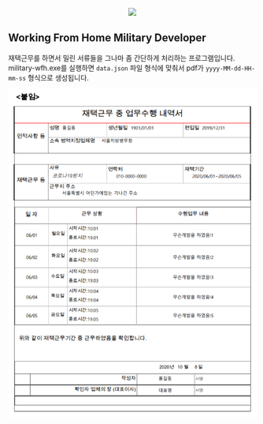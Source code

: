 <p align="center"><img src="https://img.shields.io/badge/Core-%3E%3D%203.1-brightgreen.svg?style=flat-square&logo=%2Enet"/></p>

## Working From Home Military Developer
재택근무를 하면서 밀린 서류들을 그나마 좀 간단하게 처리하는 프로그램입니다. military-wfh.exe를 실행하면 `data.json` 파일 형식에 맞춰서 pdf가 `yyyy-MM-dd-HH-mm-ss` 형식으로 생성됩니다.

![sample](images/sample.PNG)
